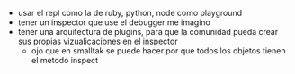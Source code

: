 - usar el repl como la de ruby, python, node como playground
- tener un inspector que use el debugger me imagino
- tener una arquitectura de plugins, para que la comunidad pueda crear sus propias vizualicaciones en el inspector
	- ojo que en smalltak se puede hacer por que todos los objetos tienen el metodo inspect